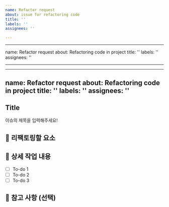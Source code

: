 ```yaml
---
name: Refactor request
about: issue for refactoring code
title: ''
labels: ''
assignees: ''

---
```


---
name: Refactor request
about: Refactoring code in project
title: ''
labels: ''
assignees: ''

---

---
name: Refactor request
about: Refactoring code in project
title: ''
labels: ''
assignees: ''
---

## Title

이슈의 제목을 입력해주세요!

## 🚀 리팩토링할 요소

## 🔨 상세 작업 내용

- [ ] To-do 1
- [ ] To-do 2
- [ ] To-do 3

## 📄 참고 사항 (선택)

<!-- Projects에 New 생성을 하셨나요 ??? -->
